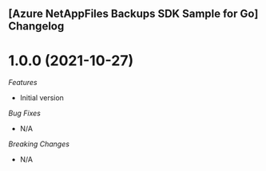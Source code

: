 ## [Azure NetAppFiles Backups SDK Sample for Go] Changelog

<a name="2021-10-27"></a>

# 1.0.0 (2021-10-27)

*Features*
* Initial version

*Bug Fixes*
* N/A

*Breaking Changes*
* N/A
